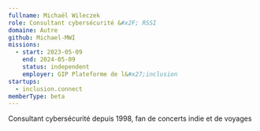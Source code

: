 ```yaml
---
fullname: Michaël Wileczek
role: Consultant cybersécurité &#x2F; RSSI
domaine: Autre
github: Michael-MWI
missions:
  - start: 2023-05-09
    end: 2024-05-09
    status: independent
    employer: GIP Plateforme de l&#x27;inclusion
startups:
  - inclusion.connect
memberType: beta
---
```


Consultant cybersécurité depuis 1998, fan de concerts indie et de voyages
